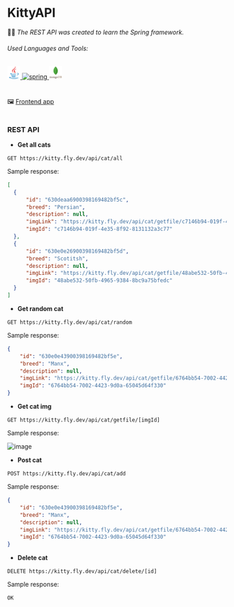 # KittyAPI

👩‍🏫 *The REST API was created to learn the Spring framework.*

<h6 align="Left">Used Languages and Tools:</h6>

<a href="https://www.java.com" target="_blank" rel="noreferrer"> <img src="https://raw.githubusercontent.com/devicons/devicon/master/icons/java/java-original.svg" alt="java" width="30" height="30"/> 
</a> 
<a href="https://spring.io/" target="_blank" rel="noreferrer"> 
<img src="https://www.svgrepo.com/show/354380/spring-icon.svg" alt="spring" width="30" height="30"/> 
</a> 
<a href="https://www.mongodb.com/" target="_blank" rel="noreferrer"> 
<img src="https://raw.githubusercontent.com/devicons/devicon/master/icons/mongodb/mongodb-original-wordmark.svg" alt="mongodb" width="30" height="30"/> 
</a> 

#

🖼️ [Frontend app](https://github.com/Norbit4/Kitty/ "Click")
#
<h3>REST API</h3>

- **Get all cats**
``` 
GET https://kitty.fly.dev/api/cat/all
```
Sample response:
``` json
[
  {
      "id": "630deaa6900398169482bf5c",
      "breed": "Persian",
      "description": null,
      "imgLink": "https://kitty.fly.dev/api/cat/getfile/c7146b94-019f-4e35-8f92-8131132a3c77",
      "imgId": "c7146b94-019f-4e35-8f92-8131132a3c77"
  },
  {
      "id": "630e0e26900398169482bf5d",
      "breed": "Scotitsh",
      "description": null,
      "imgLink": "https://kitty.fly.dev/api/cat/getfile/48abe532-50fb-4965-9384-8bc9a75bfedc",
      "imgId": "48abe532-50fb-4965-9384-8bc9a75bfedc"
  }
]

``` 

- **Get random cat**

``` 
GET https://kitty.fly.dev/api/cat/random
```
Sample response:

``` json
{
    "id": "630e0e43900398169482bf5e",
    "breed": "Manx",
    "description": null,
    "imgLink": "https://kitty.fly.dev/api/cat/getfile/6764bb54-7002-4423-9d0a-65045d64f330",
    "imgId": "6764bb54-7002-4423-9d0a-65045d64f330"
}

``` 

- **Get cat img**

```
GET https://kitty.fly.dev/api/cat/getfile/[imgId]
```
Sample response:

![image](https://user-images.githubusercontent.com/46154743/187506104-df1f284b-a7d7-4d88-a5d3-404ef2c174ae.png)


- **Post cat**
``` 
POST https://kitty.fly.dev/api/cat/add
```

Sample response:

``` json
{
    "id": "630e0e43900398169482bf5e",
    "breed": "Manx",
    "description": null,
    "imgLink": "https://kitty.fly.dev/api/cat/getfile/6764bb54-7002-4423-9d0a-65045d64f330",
    "imgId": "6764bb54-7002-4423-9d0a-65045d64f330"
}

``` 

- **Delete cat**
``` 
DELETE https://kitty.fly.dev/api/cat/delete/[id]
```

Sample response:

``` 
OK
```
